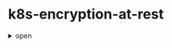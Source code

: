 # k8s-encryption-at-rest

<details><summary>open</summary>  

![Capture 2022-02-06 at 12 26 55 AM](https://github.com/user-attachments/assets/6e67cc0e-c977-4894-bc48-5ee284f78d47)
![marcus-lenk-7HPJEWDhwSI-unsplash](https://github.com/user-attachments/assets/24a8de79-f8bf-425d-819f-8d6525b6bc1e)

</details>
